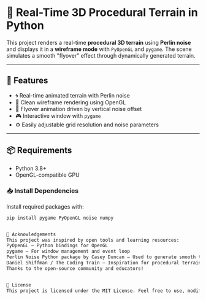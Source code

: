 # 🌄 Real-Time 3D Procedural Terrain in Python

This project renders a real-time **procedural 3D terrain** using **Perlin noise** and displays it in a **wireframe mode** with `PyOpenGL` and `pygame`. The scene simulates a smooth "flyover" effect through dynamically generated terrain.

---

## 🎯 Features

- 🌀 Real-time animated terrain with Perlin noise
- 🔷 Clean wireframe rendering using OpenGL
- 🚀 Flyover animation driven by vertical noise offset
- 🎮 Interactive window with `pygame`
- ⚙️ Easily adjustable grid resolution and noise parameters

---

## 📦 Requirements

- Python 3.8+
- OpenGL-compatible GPU

### 📥 Install Dependencies

Install required packages with:

```bash
pip install pygame PyOpenGL noise numpy


🙏 Acknowledgements
This project was inspired by open tools and learning resources:
PyOpenGL – Python bindings for OpenGL
pygame – For window management and event loop
Perlin Noise Python package by Casey Duncan – Used to generate smooth terrain heights
Daniel Shiffman / The Coding Train – Inspiration for procedural terrain generation
Thanks to the open-source community and educators!


📄 License
This project is licensed under the MIT License. Feel free to use, modify, and distribute it as needed.

